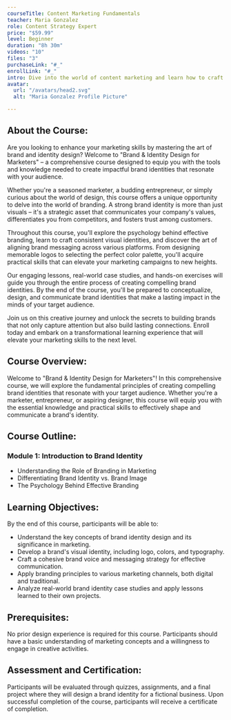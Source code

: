 ```yaml
---
courseTitle: Content Marketing Fundamentals
teacher: Maria Gonzalez
role: Content Strategy Expert
price: "$59.99"
level: Beginner
duration: "8h 30m"
videos: "10"
files: "3"
purchaseLink: "#_"
enrollLink: "#_"
intro: Dive into the world of content marketing and learn how to craft compelling narratives that captivate audiences and drive engagement.
avatar:
  url: "/avatars/head2.svg"
  alt: "Maria Gonzalez Profile Picture"

---
```

About the Course:
-----------------

Are you looking to enhance your marketing skills by mastering the art of brand and identity design? Welcome to "Brand & Identity Design for Marketers" – a comprehensive course designed to equip you with the tools and knowledge needed to create impactful brand identities that resonate with your audience.

Whether you're a seasoned marketer, a budding entrepreneur, or simply curious about the world of design, this course offers a unique opportunity to delve into the world of branding. A strong brand identity is more than just visuals – it's a strategic asset that communicates your company's values, differentiates you from competitors, and fosters trust among customers.

Throughout this course, you'll explore the psychology behind effective branding, learn to craft consistent visual identities, and discover the art of aligning brand messaging across various platforms. From designing memorable logos to selecting the perfect color palette, you'll acquire practical skills that can elevate your marketing campaigns to new heights.

Our engaging lessons, real-world case studies, and hands-on exercises will guide you through the entire process of creating compelling brand identities. By the end of the course, you'll be prepared to conceptualize, design, and communicate brand identities that make a lasting impact in the minds of your target audience.

Join us on this creative journey and unlock the secrets to building brands that not only capture attention but also build lasting connections. Enroll today and embark on a transformational learning experience that will elevate your marketing skills to the next level.

Course Overview:
----------------

Welcome to "Brand & Identity Design for Marketers"! In this comprehensive course, we will explore the fundamental principles of creating compelling brand identities that resonate with your target audience. Whether you're a marketer, entrepreneur, or aspiring designer, this course will equip you with the essential knowledge and practical skills to effectively shape and communicate a brand's identity.

Course Outline:
---------------

### Module 1: Introduction to Brand Identity

*   Understanding the Role of Branding in Marketing
*   Differentiating Brand Identity vs. Brand Image
*   The Psychology Behind Effective Branding

Learning Objectives:
--------------------

By the end of this course, participants will be able to:

*   Understand the key concepts of brand identity design and its significance in marketing.
*   Develop a brand's visual identity, including logo, colors, and typography.
*   Craft a cohesive brand voice and messaging strategy for effective communication.
*   Apply branding principles to various marketing channels, both digital and traditional.
*   Analyze real-world brand identity case studies and apply lessons learned to their own projects.

Prerequisites:
--------------

No prior design experience is required for this course. Participants should have a basic understanding of marketing concepts and a willingness to engage in creative activities.

Assessment and Certification:
-----------------------------

Participants will be evaluated through quizzes, assignments, and a final project where they will design a brand identity for a fictional business. Upon successful completion of the course, participants will receive a certificate of completion.